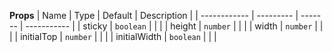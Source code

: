 **Props**
| Name | Type | Default | Description |
| ------------ | --------- | ------- | ----------- |
| sticky | `boolean` | | |
| height | `number` | | |
| width | `number` | | |
| initialTop | `number` | | |
| initialWidth | `boolean` | | |
